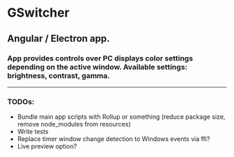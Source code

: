 # GSwitcher

## Angular / Electron app.
### App provides controls over PC displays color settings depending on the active window. Available settings: brightness, contrast, gamma.
---
### TODOs:
* Bundle main app scripts with Rollup or something (reduce package size, remove node_modules from resources)
* Write tests
* Replace timer window change detection to Windows events via ffi?
* Live preview option?